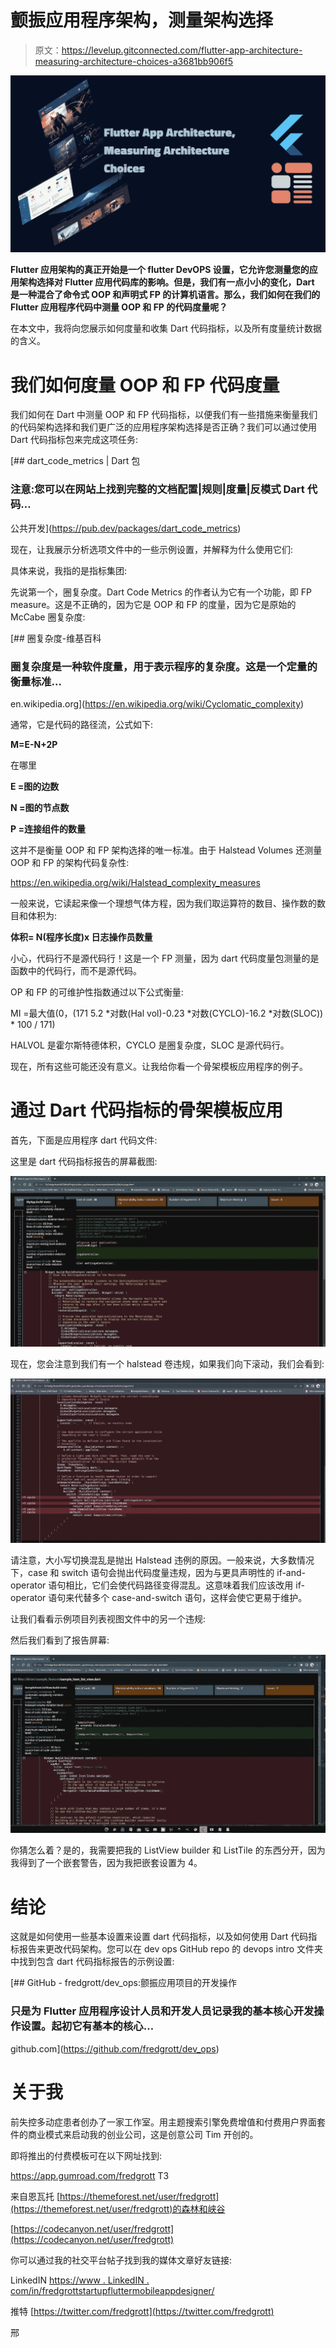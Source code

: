 # 颤振应用程序架构，测量架构选择

> 原文：<https://levelup.gitconnected.com/flutter-app-architecture-measuring-architecture-choices-a3681bb906f5>

![](img/775ab81da8e1625862bccff7f62cb7fa.png)

**Flutter 应用架构的真正开始是一个 flutter DevOPS 设置，它允许您测量您的应用架构选择对 Flutter 应用代码库的影响。但是，我们有一点小小的变化，Dart 是一种混合了命令式 OOP 和声明式 FP 的计算机语言。那么，我们如何在我们的 Flutter 应用程序代码中测量 OOP 和 FP 的代码度量呢？**

在本文中，我将向您展示如何度量和收集 Dart 代码指标，以及所有度量统计数据的含义。

# **我们如何度量 OOP 和 FP 代码度量**

我们如何在 Dart 中测量 OOP 和 FP 代码指标，以便我们有一些措施来衡量我们的代码架构选择和我们更广泛的应用程序架构选择是否正确？我们可以通过使用 Dart 代码指标包来完成这项任务:

[](https://pub.dev/packages/dart_code_metrics) [## dart_code_metrics | Dart 包

### 注意:您可以在网站上找到完整的文档配置|规则|度量|反模式 Dart 代码…

公共开发](https://pub.dev/packages/dart_code_metrics) 

现在，让我展示分析选项文件中的一些示例设置，并解释为什么使用它们:

具体来说，我指的是指标集团:

先说第一个，圈复杂度。Dart Code Metrics 的作者认为它有一个功能，即 FP measure。这是不正确的，因为它是 OOP 和 FP 的度量，因为它是原始的 McCabe 圈复杂度:

[](https://en.wikipedia.org/wiki/Cyclomatic_complexity) [## 圈复杂度-维基百科

### 圈复杂度是一种软件度量，用于表示程序的复杂度。这是一个定量的衡量标准…

en.wikipedia.org](https://en.wikipedia.org/wiki/Cyclomatic_complexity) 

通常，它是代码的路径流，公式如下:

**M=E-N+2P**

在哪里

**E =图的边数**

**N =图的节点数**

**P =连接组件的数量**

这并不是衡量 OOP 和 FP 架构选择的唯一标准。由于 Halstead Volumes 还测量 OOP 和 FP 的架构代码复杂性:

https://en.wikipedia.org/wiki/Halstead_complexity_measures

一般来说，它读起来像一个理想气体方程，因为我们取运算符的数目、操作数的数目和体积为:

**体积= N(程序长度)x 日志操作员数量**

小心，代码行不是源代码行！这是一个 FP 测量，因为 dart 代码度量包测量的是函数中的代码行，而不是源代码。

OP 和 FP 的可维护性指数通过以下公式衡量:

MI =最大值(0，(171 5.2 *对数(Hal vol)-0.23 *对数(CYCLO)-16.2 *对数(SLOC)) * 100 / 171)

HALVOL 是霍尔斯特德体积，CYCLO 是圈复杂度，SLOC 是源代码行。

现在，所有这些可能还没有意义。让我给你看一个骨架模板应用程序的例子。

# **通过 Dart 代码指标的骨架模板应用**

首先，下面是应用程序 dart 代码文件:

这里是 dart 代码指标报告的屏幕截图:

![](img/f434ee9e709039a6f14176e2f07a62c1.png)

现在，您会注意到我们有一个 halstead 卷违规，如果我们向下滚动，我们会看到:

![](img/23f1c581a1430e363392044c798f7119.png)

请注意，大小写切换混乱是抛出 Halstead 违例的原因。一般来说，大多数情况下，case 和 switch 语句会抛出代码度量违规，因为与更具声明性的 if-and-operator 语句相比，它们会使代码路径变得混乱。这意味着我们应该改用 if-operator 语句来代替多个 case-and-switch 语句，这样会使它更易于维护。

让我们看看示例项目列表视图文件中的另一个违规:

然后我们看到了报告屏幕:

![](img/575c6e6eda8da5959788e6e0781a5a16.png)

你猜怎么着？是的，我需要把我的 ListView builder 和 ListTile 的东西分开，因为我得到了一个嵌套警告，因为我把嵌套设置为 4。

# **结论**

这就是如何使用一些基本设置来设置 dart 代码指标，以及如何使用 Dart 代码指标报告来更改代码架构。您可以在 dev ops GitHub repo 的 devops intro 文件夹中找到包含 dart 代码指标报告的示例设置:

[](https://github.com/fredgrott/dev_ops) [## GitHub - fredgrott/dev_ops:颤振应用项目的开发操作

### 只是为 Flutter 应用程序设计人员和开发人员记录我的基本核心开发操作设置。起初它有基本的核心…

github.com](https://github.com/fredgrott/dev_ops) 

# 关于我

前失控多动症患者创办了一家工作室。用主题搜索引擎免费增值和付费用户界面套件的商业模式来启动我的创业公司，这是创意公司 Tim 开创的。

即将推出的付费模板可在以下网址找到:

https://app.gumroad.com/fredgrott
T3

来自恩瓦托
[https://themeforest.net/user/fredgrott](https://themeforest.net/user/fredgrott)的森林和峡谷

[https://codecanyon.net/user/fredgrott](https://codecanyon.net/user/fredgrott)

你可以通过我的社交平台帖子找到我的媒体文章好友链接:

LinkedIN
[https://www . LinkedIN . com/in/fredgrottstartupfluttermobileappdesigner/](https://www.linkedin.com/in/fredgrottstartupfluttermobileappdesigner/)

推特
[https://twitter.com/fredgrott](https://twitter.com/fredgrott)

邢